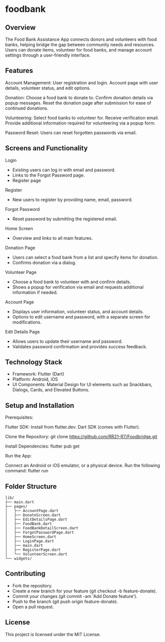 # foodbank

## Overview
The Food Bank Assistance App connects donors and volunteers with food banks, helping bridge the gap between community needs and resources. Users can donate items, volunteer for food banks, and manage account settings through a user-friendly interface.

## Features
Account Management:
User registration and login.
Account page with user details, volunteer status, and edit options.

Donation:
Choose a food bank to donate to.
Confirm donation details via popup messages.
Reset the donation page after submission for ease of continued donations.

Volunteering:
Select food banks to volunteer for.
Receive verification email.
Provide additional information required for volunteering via a popup form.

Password Reset:
Users can reset forgotten passwords via email.

## Screens and Functionality

Login 
- Existing users can log in with email and password.
- Links to the Forgot Password page.
- Register page

Register
- New users to register by providing name, email, password.

Forgot Password
- Reset password by submitting the registered email.

Home Screen
- Overview and links to all main features.

Donation Page
- Users can select a food bank from a list and specify items for donation.
- Confirms donation via a dialog.

Volunteer Page
- Choose a food bank to volunteer with and confirm details.
- Shows a popup for verification via email and requests additional information if needed.

Account Page
- Displays user information, volunteer status, and account details.
- Options to edit username and password, with a separate screen for modifications.

Edit Details Page
- Allows users to update their username and password.
- Validates password confirmation and provides success feedback.

## Technology Stack
- Framework: Flutter (Dart)
- Platform: Android, iOS
- UI Components: Material Design for UI elements such as Snackbars, Dialogs, Cards, and Elevated Buttons.

## Setup and Installation
Prerequisites:

Flutter SDK: Install from flutter.dev.
Dart SDK (comes with Flutter).

Clone the Repository:
git clone https://github.com/RR21-R7/Foodbridge.git

Install Dependencies:
flutter pub get

Run the App:

Connect an Android or iOS emulator, or a physical device.
Run the following command:
flutter run

## Folder Structure

```plaintext
lib/
├── main.dart          
├── pages/             
│   ├── AccountPage.dart
│   ├── DonateScreen.dart
│   ├── EditDetailsPage.dart
│   ├── FoodBank.dart
│   ├── FoodBankDetailScreen.dart
│   ├── ForgotPasswordPage.dart
│   ├── HomeScreen.dart
│   ├── LoginPage.dart
│   ├── main.dart
│   ├── RegisterPage.dart
│   └── VolunteerScreen.dart
└── widgets/
```

## Contributing

- Fork the repository.
- Create a new branch for your feature (git checkout -b feature-donate).
- Commit your changes (git commit -am 'Add Donate feature').
- Push to the branch (git push origin feature-donate).
- Open a pull request.

## License
This project is licensed under the MIT License.
